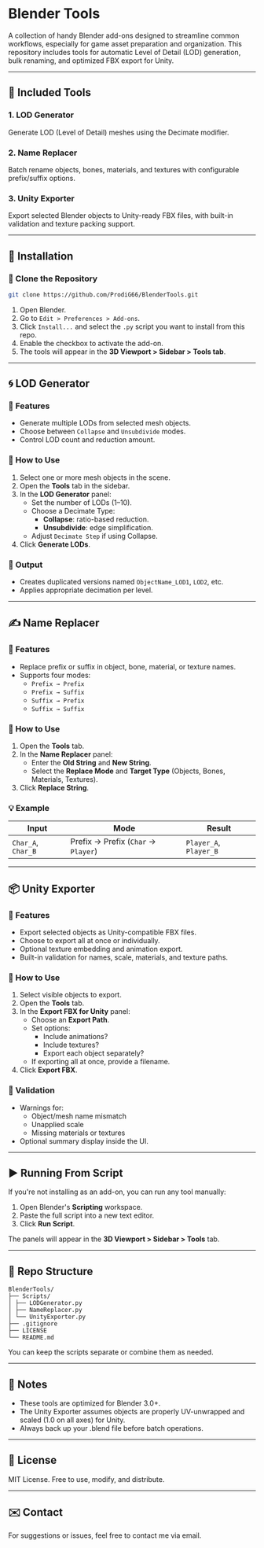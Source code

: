 # Blender Tools

A collection of handy Blender add-ons designed to streamline common workflows, especially for game asset preparation and organization. This repository includes tools for automatic Level of Detail (LOD) generation, bulk renaming, and optimized FBX export for Unity.

---

## 🧰 Included Tools

### 1. LOD Generator
Generate LOD (Level of Detail) meshes using the Decimate modifier.

### 2. Name Replacer
Batch rename objects, bones, materials, and textures with configurable prefix/suffix options.

### 3. Unity Exporter
Export selected Blender objects to Unity-ready FBX files, with built-in validation and texture packing support.

---

## 🔧 Installation

### 🔁 Clone the Repository

```bash
git clone https://github.com/ProdiG66/BlenderTools.git
```

1. Open Blender.
2. Go to `Edit > Preferences > Add-ons`.
3. Click `Install...` and select the `.py` script you want to install from this repo.
4. Enable the checkbox to activate the add-on.
5. The tools will appear in the **3D Viewport > Sidebar > Tools tab**.

---

## 🌀 LOD Generator

### 📌 Features
- Generate multiple LODs from selected mesh objects.
- Choose between `Collapse` and `Unsubdivide` modes.
- Control LOD count and reduction amount.

### 🚀 How to Use
1. Select one or more mesh objects in the scene.
2. Open the **Tools** tab in the sidebar.
3. In the **LOD Generator** panel:
    - Set the number of LODs (1–10).
    - Choose a Decimate Type:
        - **Collapse**: ratio-based reduction.
        - **Unsubdivide**: edge simplification.
    - Adjust `Decimate Step` if using Collapse.
4. Click **Generate LODs**.

### 📂 Output
- Creates duplicated versions named `ObjectName_LOD1`, `LOD2`, etc.
- Applies appropriate decimation per level.

---

## ✍️ Name Replacer

### 📌 Features
- Replace prefix or suffix in object, bone, material, or texture names.
- Supports four modes:
    - `Prefix → Prefix`
    - `Prefix → Suffix`
    - `Suffix → Prefix`
    - `Suffix → Suffix`

### 🚀 How to Use
1. Open the **Tools** tab.
2. In the **Name Replacer** panel:
    - Enter the **Old String** and **New String**.
    - Select the **Replace Mode** and **Target Type** (Objects, Bones, Materials, Textures).
3. Click **Replace String**.

### 💡 Example
| Input | Mode | Result |
|-------|------|--------|
| `Char_A`, `Char_B` | Prefix → Prefix (`Char` → `Player`) | `Player_A`, `Player_B` |

---

## 📦 Unity Exporter

### 📌 Features
- Export selected objects as Unity-compatible FBX files.
- Choose to export all at once or individually.
- Optional texture embedding and animation export.
- Built-in validation for names, scale, materials, and texture paths.

### 🚀 How to Use
1. Select visible objects to export.
2. Open the **Tools** tab.
3. In the **Export FBX for Unity** panel:
    - Choose an **Export Path**.
    - Set options:
        - Include animations?
        - Include textures?
        - Export each object separately?
    - If exporting all at once, provide a filename.
4. Click **Export FBX**.

### 🧪 Validation
- Warnings for:
    - Object/mesh name mismatch
    - Unapplied scale
    - Missing materials or textures
- Optional summary display inside the UI.

---

## ▶️ Running From Script

If you're not installing as an add-on, you can run any tool manually:
1. Open Blender's **Scripting** workspace.
2. Paste the full script into a new text editor.
3. Click **Run Script**.

The panels will appear in the **3D Viewport > Sidebar > Tools** tab.

---

## 📁 Repo Structure

```
BlenderTools/
├── Scripts/
│ ├── LODGenerator.py
│ ├── NameReplacer.py
│ └── UnityExporter.py
├── .gitignore
├── LICENSE
└── README.md
```

You can keep the scripts separate or combine them as needed.

---

## 🧠 Notes

- These tools are optimized for Blender 3.0+.
- The Unity Exporter assumes objects are properly UV-unwrapped and scaled (1.0 on all axes) for Unity.
- Always back up your .blend file before batch operations.

---

## 📜 License

MIT License. Free to use, modify, and distribute.

---

## ✉️ Contact

For suggestions or issues, feel free to contact me via email.